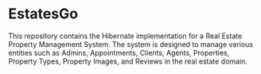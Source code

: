# EstatesGo
This repository contains the Hibernate implementation for a Real Estate Property Management System. The system is designed to manage various entities such as Admins, Appointments, Clients, Agents, Properties, Property Types, Property Images, and Reviews in the real estate domain.
